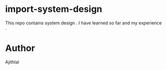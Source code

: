 # import-system-design
This repo contains system design . I have learned so far and my experience .

# Author

Ajithlal 
